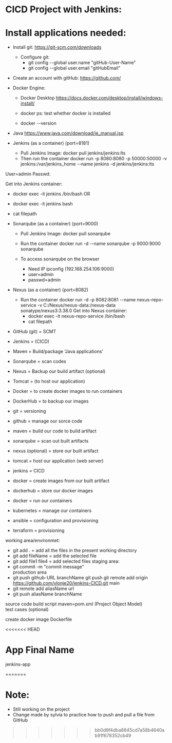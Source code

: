 CICD Project with Jenkins:  
==========================

# Install applications needed: 
- Install git: 
  https://git-scm.com/downloads 

  - Configure git: 
    - git config --global user.name "gitHub-User-Name"
    - git config --global user.email "gitHubEmail"

- Create an account with gitHub: 
  https://github.com/ 

- Docker Engine: 
  - Docker Desktop 
  https://docs.docker.com/desktop/install/windows-install/ 

  - docker ps: test whether docker is installed 
  - docker --version 

- Java 
  https://www.java.com/download/ie_manual.jsp 

- Jenkins (as a container) (port=8181) 
  - Pull Jenkins Image: 
    docker pull jenkins/jenkins:lts
  - Then run the container 
    docker run -p 8080:8080 -p 50000:50000 -v jenkins:/var/jenkins_home --name jenkins -d jenkins/jenkins:lts

User=admin 
Passwd: 

Get into Jenkins container: 
 - docker exec -it jenkins /bin/bash  OR 
 - docker exec -it jenkins bash
 - cat filepath 


- Sonarqube (as a container) (port=9000)
  - Pull Jenkins Image:
    docker pull sonarqube 
  - Run the container 
    docker run -d --name sonarqube -p 9000:9000 sonarqube 

  - To access sonarqube on the browser
    - Need IP 
      ipconfig 
      (192.168.254.106:9000)
    - user=admin 
    - passwd=admin 

- Nexus (as a container) (port=8082)
  - Run the container 
    docker run -d -p 8082:8081 --name nexus-repo-service -v C:/Nexus/nexus-data:/nexus-data sonatype/nexus3:3.38.0
  Get into Nexus container: 
    - docker exec -it nexus-repo-service /bin/bash 
    - cat filepath



- GitHub (git) = SCMT  
- Jenkins = (CICD)
- Maven = Build/package 'Java applications' 
- Sonarqube = scan codes 
- Nexus = Backup our build artifact (optional)
- Tomcat = (to host our application)

- Docker = to create docker images
           to run containers 
- DockerHub = to backup our images  



- git = versioning 
- github = manage our sorce code 
- maven = build our code to build artifact 
- sonarqube = scan out built artifacts 
- nexus (optional) = store our built artifact
- tomcat = host our application (web server) 
- jenkins = CICD
- docker = create images from our built artifact 
- dockerhub = store our docker images 
- docker = run our containers 
- kubernetes = manage our containers 

- ansible = configuration and provisioning 
- terraform = provisioning 


working area/environmet: 
 - git add . = add all the files in the present working directory 
 - git add fileName = add the selected file 
 - git add file1 file4 = add selected files 
staging area: 
 - git commit -m "commit message"  
production area 
 - git push github-URL branchName 
   git push git remote add origin https://github.com/vlonje20/jenkins-CICD.git main 
 - git remote add aliasName url 
 - git push aliasName branchName 


 source code 
 build script
    maven=pom.xml (Project Object Model)  
 test cases (optional)

 create docker image 
 Dockerfile

<<<<<<< HEAD
# App Final Name 
  jenkins-app

=======
# Note:
  - Still working on the project 
  - Change made by sylvia to practice how to push and pull a  file from GitHub
>>>>>>> bb0d8f4dba8845cd7a58b4640ab91f678352cb49

